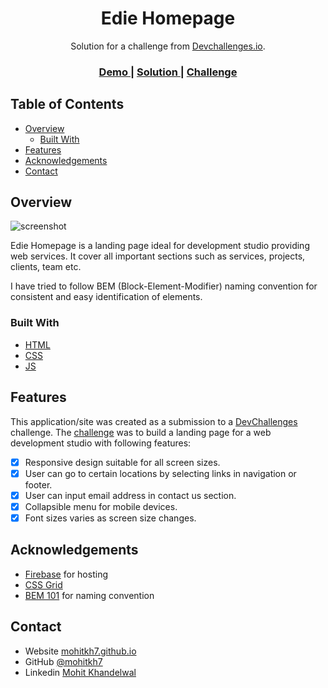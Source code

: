 <!-- Please update value in the {}  -->

<h1 align="center">Edie Homepage</h1>

<div align="center">
   Solution for a challenge from  <a href="http://devchallenges.io" target="_blank">Devchallenges.io</a>.
</div>

<div align="center">
  <h3>
    <a href="https://mohitkh7-devchallenge-solution.web.app/responsive-web-developer/challenge7-edie-homepage">
      Demo
    </a>
    <span> | </span>
    <a href="https://github.com/mohitkh7/devchallenges-solution/tree/master/responsive-web-developer/challenge7-edie-homepage">
      Solution
    </a>
    <span> | </span>
    <a href="https://devchallenges.io/challenges/xobQBuf8zWWmiYMIAZe0">
      Challenge
    </a>
  </h3>
</div>

<!-- TABLE OF CONTENTS -->

## Table of Contents

- [Overview](#overview)
  - [Built With](#built-with)
- [Features](#features)
- [Acknowledgements](#acknowledgements)
- [Contact](#contact)

<!-- OVERVIEW -->

## Overview

![screenshot](https://user-images.githubusercontent.com/16707738/92399059-5716eb00-f132-11ea-8b14-bcacdc8ec97b.png)

Edie Homepage is a landing page ideal for development studio providing web services. It cover all important sections such as services, projects, clients, team etc.

I have tried to follow BEM (Block-Element-Modifier) naming convention for consistent and easy identification of elements.

### Built With

<!-- This section should list any major frameworks that you built your project using. Here are a few examples.-->

- [HTML](https://developer.mozilla.org/en-US/docs/Web/HTML)
- [CSS](https://developer.mozilla.org/en-US/docs/Web/CSS)
- [JS](https://developer.mozilla.org/en-US/docs/Web/Javascript)

## Features

<!-- List the features of your application or follow the template. Don't share the figma file here :) -->

This application/site was created as a submission to a [DevChallenges](https://devchallenges.io/challenges) challenge. The [challenge](https://devchallenges.io/challenges/xobQBuf8zWWmiYMIAZe0) was to build a landing page for a web development studio with following features:

- [X] Responsive design suitable for all screen sizes.
- [X] User can go to certain locations by selecting links in navigation or footer.
- [X] User can input email address in contact us section.
- [X] Collapsible menu for mobile devices.
- [X] Font sizes varies as screen size changes.

## Acknowledgements

<!-- This section should list any articles or add-ons/plugins that helps you to complete the project. This is optional but it will help you in the future. For example -->

- [Firebase](https://firebase.google.com/) for hosting
- [CSS Grid](https://developer.mozilla.org/en-US/docs/Web/CSS/CSS_Grid_Layout)
- [BEM 101](https://css-tricks.com/bem-101/) for naming convention

## Contact

- Website [mohitkh7.github.io](http://mohitkh7.github.io/)
- GitHub [@mohitkh7](https://github.com/mohitkh7)
- Linkedin [Mohit Khandelwal](https://www.linkedin.com/in/mohitkh7)
